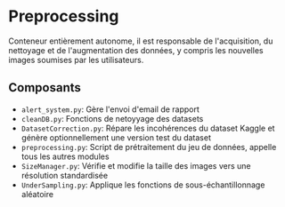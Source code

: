 # Preprocessing

Conteneur entièrement autonome, il est responsable de l'acquisition, du nettoyage et de l'augmentation des données, y compris les nouvelles images soumises par les utilisateurs.

## Composants

- `alert_system.py`: Gère l'envoi d'email de rapport
- `cleanDB.py`: Fonctions de netoyyage des datasets
- `DatasetCorrection.py`: Répare les incohérences du dataset Kaggle et génère optionnellement une version test du dataset
- `preprocessing.py`: Script de prétraitement du jeu de données, appelle tous les autres modules
- `SizeManager.py`: Vérifie et modifie la taille des images vers une résolution standardisée
- `UnderSampling.py`: Applique les fonctions de sous-échantillonnage aléatoire
